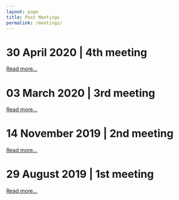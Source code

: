 ```yaml
---
layout: page
title: Past Meetings
permalink: /meetings/
---
```

# 30 April 2020 | 4th meeting
[Read more...](../event/2020/02/16/EventIV.html)

# 03 March 2020 | 3rd meeting
[Read more...](../event/2020/02/16/EventIII.html)

# 14 November 2019 | 2nd meeting
[Read more...](../event/2019/11/14/EventII.html)

# 29 August 2019 | 1st meeting
[Read more...](../event/2019/08/09/EventI.html)
